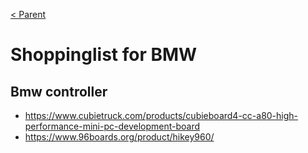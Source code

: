 [< Parent](./Readme.md)

# Shoppinglist for BMW

## Bmw controller

- <https://www.cubietruck.com/products/cubieboard4-cc-a80-high-performance-mini-pc-development-board>
- <https://www.96boards.org/product/hikey960/>
